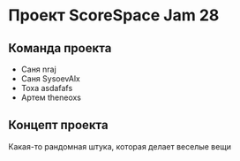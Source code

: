 # Проект ScoreSpace Jam 28

## Команда проекта
- Саня nraj
- Саня SysoevAlx
- Тоха asdafafs
- Артем theneoxs

## Концепт проекта
Какая-то рандомная штука, которая делает веселые вещи
